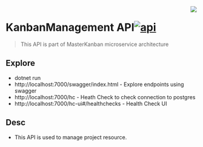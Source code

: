 <img src="https://www.hanselman.com/blog/content/binary/Windows-Live-Writer/d02a115b3277_121FF/dotnetbot_2.png" align="right" />

# KanbanManagement API[![api](https://cdn.rawgit.com/sindresorhus/awesome/d7305f38d29fed78fa85652e3a63e154dd8e8829/media/badge.svg)](https://github.com/CoviloMilos/CodeChallenge)
> This API is part of MasterKanban microservice architecture


## Explore
- dotnet run
- http://localhost:7000/swagger/index.html - Explore endpoints using swagger
- http://localhost:7000/hc - Heath Check to check connection to postgres
- http://localhost:7000/hc-ui#/healthchecks - Health Check UI

## Desc

- This API is used to manage project resource.
